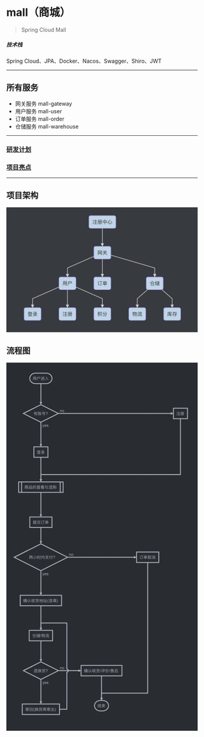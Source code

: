 # mall（商城）

> Spring Cloud Mall

##### 技术栈

Spring Cloud、JPA、Docker、Nacos、Swagger、Shiro、JWT

---
## 所有服务
- 网关服务 mall-gateway
- 用户服务 mall-user
- 订单服务 mall-order
- 仓储服务 mall-warehouse

---
### [研发计划](doc/develop-plan.md)
### [项目亮点](doc/develop-core.md)

---
## 项目架构
![mall 架构图](doc/mall_architecture.jpg)

## 流程图
![mall 流程图](doc/mall_flow_chart.jpg)